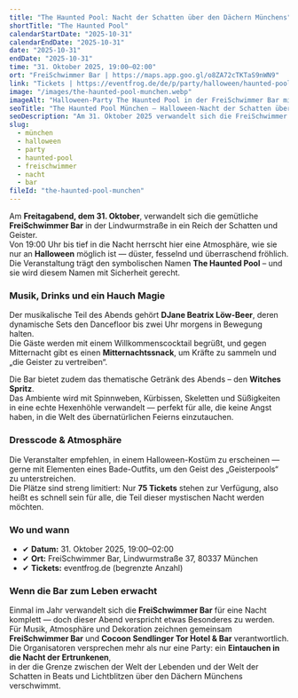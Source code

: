 ```yaml
---
title: "The Haunted Pool: Nacht der Schatten über den Dächern Münchens"
shortTitle: "The Haunted Pool"
calendarStartDate: "2025-10-31"
calendarEndDate: "2025-10-31"
date: "2025-10-31"
endDate: "2025-10-31"
time: "31. Oktober 2025, 19:00–02:00"
ort: "FreiSchwimmer Bar | https://maps.app.goo.gl/o8ZA72cTKTaS9nWN9"
link: "Tickets | https://eventfrog.de/de/p/party/halloween/haunted-pool-halloween-im-freischwimmer-7378349473917832718.html"
image: "/images/the-haunted-pool-munchen.webp"
imageAlt: "Halloween-Party The Haunted Pool in der FreiSchwimmer Bar mit Kürbissen und schauriger Beleuchtung"
seoTitle: "The Haunted Pool München — Halloween-Nacht der Schatten über den Dächern"
seoDescription: "Am 31. Oktober 2025 verwandelt sich die FreiSchwimmer Bar in ein Reich der Schatten und Musik — die Halloween-Nacht The Haunted Pool."
slug:
  - münchen
  - halloween
  - party
  - haunted-pool
  - freischwimmer
  - nacht
  - bar
fileId: "the-haunted-pool-munchen"
---
```


Am **Freitagabend, dem 31. Oktober**, verwandelt sich die gemütliche **FreiSchwimmer Bar** in der Lindwurmstraße in ein Reich der Schatten und Geister.  
Von 19:00 Uhr bis tief in die Nacht herrscht hier eine Atmosphäre, wie sie nur an **Halloween** möglich ist — düster, fesselnd und überraschend fröhlich.  
Die Veranstaltung trägt den symbolischen Namen **The Haunted Pool** – und sie wird diesem Namen mit Sicherheit gerecht.

### Musik, Drinks und ein Hauch Magie
Der musikalische Teil des Abends gehört **DJane Beatrix Löw-Beer**, deren dynamische Sets den Dancefloor bis zwei Uhr morgens in Bewegung halten.  
Die Gäste werden mit einem Willkommenscocktail begrüßt, und gegen Mitternacht gibt es einen **Mitternachtssnack**, um Kräfte zu sammeln und „die Geister zu vertreiben“.

Die Bar bietet zudem das thematische Getränk des Abends – den **Witches Spritz**.  
Das Ambiente wird mit Spinnweben, Kürbissen, Skeletten und Süßigkeiten in eine echte Hexenhöhle verwandelt — perfekt für alle, die keine Angst haben, in die Welt des übernatürlichen Feierns einzutauchen.

### Dresscode & Atmosphäre
Die Veranstalter empfehlen, in einem Halloween-Kostüm zu erscheinen — gerne mit Elementen eines Bade-Outfits, um den Geist des „Geisterpools“ zu unterstreichen.  
Die Plätze sind streng limitiert: Nur **75 Tickets** stehen zur Verfügung, also heißt es schnell sein für alle, die Teil dieser mystischen Nacht werden möchten.

### Wo und wann
- ✔ **Datum:** 31. Oktober 2025, 19:00–02:00  
- ✔ **Ort:** FreiSchwimmer Bar, Lindwurmstraße 37, 80337 München  
- ✔ **Tickets:** eventfrog.de (begrenzte Anzahl)

### Wenn die Bar zum Leben erwacht
Einmal im Jahr verwandelt sich die **FreiSchwimmer Bar** für eine Nacht komplett — doch dieser Abend verspricht etwas Besonderes zu werden.  
Für Musik, Atmosphäre und Dekoration zeichnen gemeinsam **FreiSchwimmer Bar** und **Cocoon Sendlinger Tor Hotel & Bar** verantwortlich.  
Die Organisatoren versprechen mehr als nur eine Party: ein **Eintauchen in die Nacht der Ertrunkenen**,  
in der die Grenze zwischen der Welt der Lebenden und der Welt der Schatten in Beats und Lichtblitzen über den Dächern Münchens verschwimmt.

